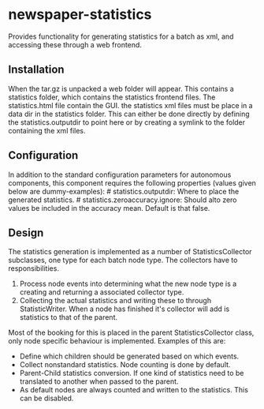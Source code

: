 newspaper-statistics
==========================

Provides functionality for generating statistics for a batch as xml, and accessing these through a web frontend.

## Installation
When the tar.gz is unpacked a web folder will appear. This contains a statistics folder, which contains the statistics
frontend files. The statistics.html file contain the GUI. the statistics xml files must be place in a data dir in the
statistics folder. This can either be done directly by defining the statistics.outputdir to point here or by creating a
symlink to the folder containing the xml files.

## Configuration

In addition to the standard configuration parameters for autonomous components, this component requires the following
properties (values given below are dummy-examples):
    # statistics.outputdir: Where to place the generated statistics.
    # statistics.zeroaccuracy.ignore: Should alto zero values be included in the accuracy mean. Default is that
    false.


## Design
The statistics generation is implemented as a number of StatisticsCollector subclasses, one type for each batch node type.
 The collectors have to responsibilities.
 1. Process node events into determining what the new node type is a creating and returning a associated collector type.
 2. Collecting the actual statistics and writing these to through StatisticWriter. When a node has finished it's collector
  will add is statistics to that of the parent.

Most of the booking for this is placed in the parent StatisticsCollector class, only node specific behaviour is
implemented. Examples of this are:
* Define which children should be generated based on which events.
* Collect nonstandard statistics. Node counting is done by default.
* Parent-Child statistics conversion. If one kind of statistics need to be translated to another when passed to the
parent.
* As default nodes are always counted and written to the statistics. This can be disabled.

